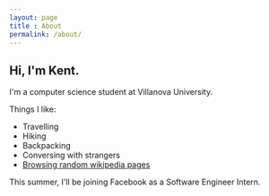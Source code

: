 ```yaml
---
layout: page
title : About
permalink: /about/
---
```


<h2>Hi, I'm Kent.</h2>
<p>I'm a computer science student at Villanova University.</p>
<p>Things I like:</p>
<ul>
  <li>Travelling</li>
  <li>Hiking</li>
  <li>Backpacking</li>
  <li>Conversing with strangers</li>
  <li><a href="https://xkcd.com/214/">Browsing random wikipedia pages</a></li>
</ul>
<p>This summer, I'll be joining Facebook as a Software Engineer Intern.</p>
